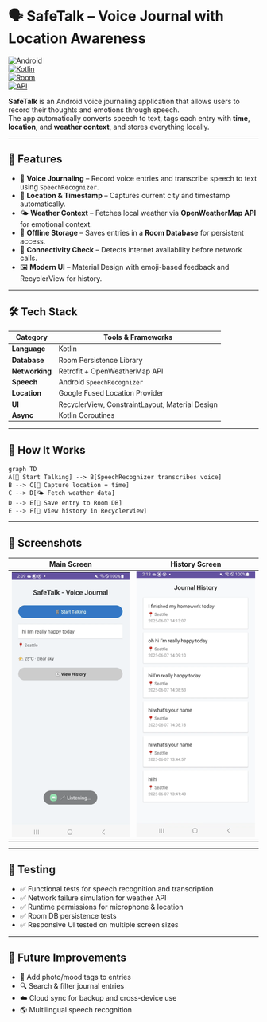 # 🗣️ SafeTalk – Voice Journal with Location Awareness  

[![Android](https://img.shields.io/badge/Platform-Android-green?logo=android)](https://developer.android.com/)  
[![Kotlin](https://img.shields.io/badge/Language-Kotlin-purple?logo=kotlin)](https://kotlinlang.org/)  
[![Room](https://img.shields.io/badge/Database-Room-blue?logo=sqlite)](https://developer.android.com/training/data-storage/room)  
[![API](https://img.shields.io/badge/API-OpenWeatherMap-orange?logo=openweathermap)](https://openweathermap.org/api)  

**SafeTalk** is an Android voice journaling application that allows users to record their thoughts and emotions through speech.  
The app automatically converts speech to text, tags each entry with **time**, **location**, and **weather context**, and stores everything locally.  

---

## 🌟 Features  

- 🎤 **Voice Journaling** – Record voice entries and transcribe speech to text using `SpeechRecognizer`.  
- 📍 **Location & Timestamp** – Captures current city and timestamp automatically.  
- 🌤 **Weather Context** – Fetches local weather via **OpenWeatherMap API** for emotional context.  
- 💾 **Offline Storage** – Saves entries in a **Room Database** for persistent access.  
- 📡 **Connectivity Check** – Detects internet availability before network calls.  
- 🖼 **Modern UI** – Material Design with emoji-based feedback and RecyclerView for history.  

---

## 🛠 Tech Stack  

| Category         | Tools & Frameworks |
|------------------|---------------------|
| **Language**     | Kotlin |
| **Database**     | Room Persistence Library |
| **Networking**   | Retrofit + OpenWeatherMap API |
| **Speech**       | Android `SpeechRecognizer` |
| **Location**     | Google Fused Location Provider |
| **UI**           | RecyclerView, ConstraintLayout, Material Design |
| **Async**        | Kotlin Coroutines |

---

## 🚀 How It Works  

```mermaid
graph TD
A[🎤 Start Talking] --> B[SpeechRecognizer transcribes voice]
B --> C[📍 Capture location + time]
C --> D[🌤 Fetch weather data]
D --> E[💾 Save entry to Room DB]
E --> F[📜 View history in RecyclerView]
```

---

## 📱 Screenshots  


| Main Screen | History Screen |
|-------------|----------------|
| ![Main](img/main.png) | ![History](img/history.png) |

---

## 🧪 Testing  

- ✅ Functional tests for speech recognition and transcription  
- ✅ Network failure simulation for weather API  
- ✅ Runtime permissions for microphone & location  
- ✅ Room DB persistence tests  
- ✅ Responsive UI tested on multiple screen sizes  

---

## 🧭 Future Improvements  

- 📸 Add photo/mood tags to entries  
- 🔍 Search & filter journal entries  
- ☁️ Cloud sync for backup and cross-device use  
- 🌎 Multilingual speech recognition  
